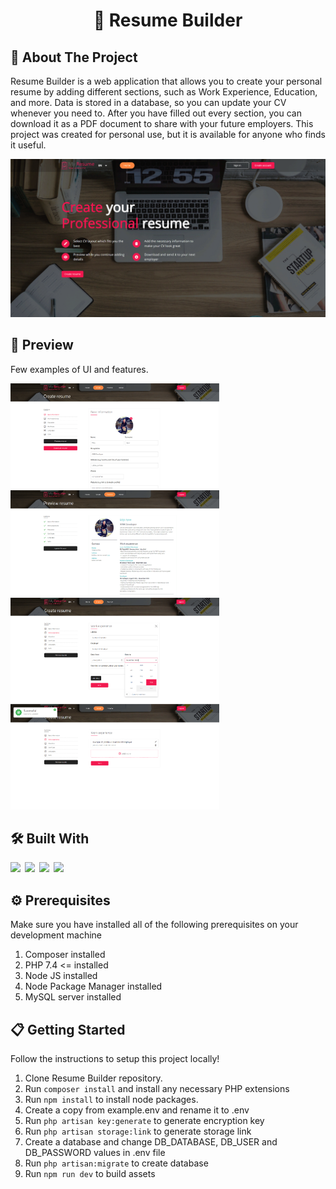<h1 align="center">📝 Resume Builder</h1>

## 🚀 About The Project

Resume Builder is a web application that allows you to create your personal resume by adding different sections, such as Work Experience, Education, and more. Data is stored in a database, so you can update your CV whenever you need to. After you have filled out every section, you can download it as a PDF document to share with your future employers.
This project was created for personal use, but it is available for anyone who finds it useful.

<img src="https://github.com/EdijsApse/resume-builder/blob/master/public/examples/Screen_1.png" />

## 📖 Preview

Few examples of UI and features.

<img src="https://github.com/EdijsApse/resume-builder/blob/master/public/examples/Screen_2.png" width="334" />&nbsp;&nbsp;<img src="https://github.com/EdijsApse/resume-builder/blob/master/public/examples/Screen_3.png" width="334" />
<img src="https://github.com/EdijsApse/resume-builder/blob/master/public/examples/Screen_4.png" width="334" />&nbsp;&nbsp;<img src="https://github.com/EdijsApse/resume-builder/blob/master/public/examples/Screen_5.png" width="334" />

## 🛠 Built With

<img src="https://img.shields.io/badge/Laravel-FF2D20?style=for-the-badge&logo=laravel&logoColor=white" />&ensp;<img src="https://img.shields.io/badge/Vue%20js-35495E?style=for-the-badge&logo=vuedotjs&logoColor=4FC08D" />&ensp;<img src="https://img.shields.io/badge/Sass-CC6699?style=for-the-badge&logo=sass&logoColor=white" />&ensp;<img src="https://img.shields.io/badge/MySQL-005C84?style=for-the-badge&logo=mysql&logoColor=white" />

## ⚙️ Prerequisites

Make sure you have installed all of the following prerequisites on your development machine

1. Composer installed
2. PHP 7.4 <= installed
3. Node JS installed
4. Node Package Manager installed
5. MySQL server installed

## 📋 Getting Started

Follow the instructions to setup this project locally!

1. Clone Resume Builder repository.
2. Run `composer install` and install any necessary PHP extensions
3. Run `npm install` to install node packages.
4. Create a copy from example.env and rename it to .env
5. Run `php artisan key:generate` to generate encryption key
6. Run `php artisan storage:link` to generate storage link
7. Create a database and change DB_DATABASE, DB_USER and DB_PASSWORD values in .env file
8. Run `php artisan:migrate` to create database
9. Run `npm run dev` to build assets
